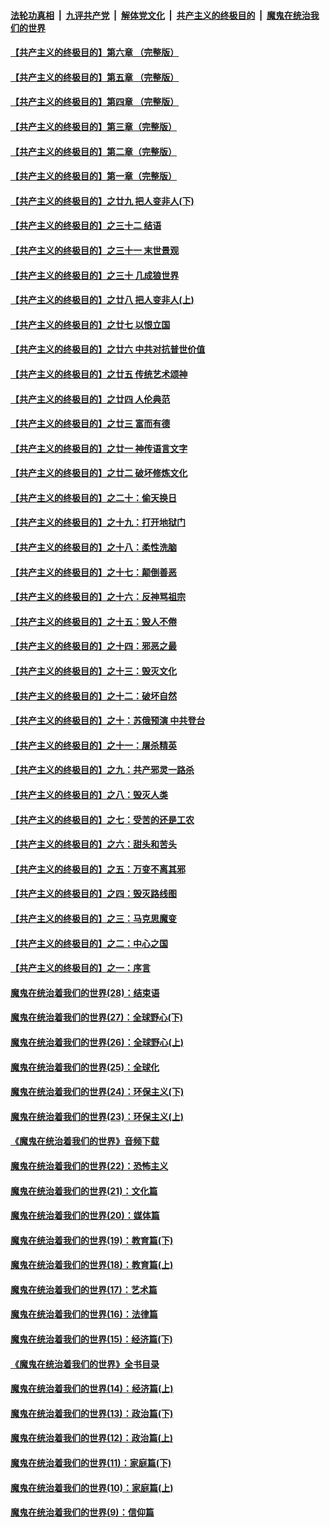 

####  [法轮功真相](../../../../basic/blob/master/README.md?t=06151831) &nbsp;|&nbsp; [九评共产党](../../../../9ping.md/blob/master/README.md?t=06151831) &nbsp;|&nbsp; [解体党文化](../../../../jtdwh.md/blob/master/README.md?t=06151831)  &nbsp;|&nbsp; [共产主义的终极目的](../../../../gczydzjmd.md/blob/master/README.md?t=06151831) &nbsp;|&nbsp; [魔鬼在统治我们的世界](../../../../mgztzwmdsj.md/blob/master/README.md?t=06151831) 

#### [【共产主义的终极目的】第六章 （完整版）](../pages/nsc422/n11428913.md?t=06151831) 

#### [【共产主义的终极目的】第五章 （完整版）](../pages/nsc422/n11428912.md?t=06151831) 

#### [【共产主义的终极目的】第四章 （完整版）](../pages/nsc422/n11428907.md?t=06151831) 

#### [【共产主义的终极目的】第三章（完整版）](../pages/nsc422/n11428848.md?t=06151831) 

#### [【共产主义的终极目的】第二章（完整版）](../pages/nsc422/n11428831.md?t=06151831) 

#### [【共产主义的终极目的】第一章（完整版）](../pages/nsc422/n11417651.md?t=06151831) 

#### [【共产主义的终极目的】之廿九 把人变非人(下)](../pages/nsc422/n11344140.md?t=06151831) 

#### [【共产主义的终极目的】之三十二 结语](../pages/nsc422/n11360535.md?t=06151831) 

#### [【共产主义的终极目的】之三十一 末世景观](../pages/nsc422/n11351129.md?t=06151831) 

#### [【共产主义的终极目的】之三十 几成狼世界](../pages/nsc422/n11348280.md?t=06151831) 

#### [【共产主义的终极目的】之廿八 把人变非人(上)](../pages/nsc422/n11340492.md?t=06151831) 

#### [【共产主义的终极目的】之廿七 以恨立国](../pages/nsc422/n11336944.md?t=06151831) 

#### [【共产主义的终极目的】之廿六 中共对抗普世价值](../pages/nsc422/n11324785.md?t=06151831) 

#### [【共产主义的终极目的】之廿五 传统艺术颂神](../pages/nsc422/n11296396.md?t=06151831) 

#### [【共产主义的终极目的】之廿四 人伦典范](../pages/nsc422/n11296397.md?t=06151831) 

#### [【共产主义的终极目的】之廿三 富而有德](../pages/nsc422/n11283598.md?t=06151831) 

#### [【共产主义的终极目的】之廿一 神传语言文字](../pages/nsc422/n11263265.md?t=06151831) 

#### [【共产主义的终极目的】之廿二 破坏修炼文化](../pages/nsc422/n11245728.md?t=06151831) 

#### [【共产主义的终极目的】之二十：偷天换日](../pages/nsc422/n11238846.md?t=06151831) 

#### [【共产主义的终极目的】之十九：打开地狱门](../pages/nsc422/n11206376.md?t=06151831) 

#### [【共产主义的终极目的】之十八：柔性洗脑](../pages/nsc422/n11199994.md?t=06151831) 

#### [【共产主义的终极目的】之十七：颠倒善恶](../pages/nsc422/n11179782.md?t=06151831) 

#### [【共产主义的终极目的】之十六：反神骂祖宗](../pages/nsc422/n11166798.md?t=06151831) 

#### [【共产主义的终极目的】之十五：毁人不倦](../pages/nsc422/n11166792.md?t=06151831) 

#### [【共产主义的终极目的】之十四：邪恶之最](../pages/nsc422/n11150249.md?t=06151831) 

#### [【共产主义的终极目的】之十三：毁灭文化](../pages/nsc422/n11135227.md?t=06151831) 

#### [【共产主义的终极目的】之十二：破坏自然](../pages/nsc422/n11135214.md?t=06151831) 

#### [【共产主义的终极目的】之十：苏俄预演 中共登台](../pages/nsc422/n11118424.md?t=06151831) 

#### [【共产主义的终极目的】之十一：屠杀精英](../pages/nsc422/n11118442.md?t=06151831) 

#### [【共产主义的终极目的】之九：共产邪灵一路杀](../pages/nsc422/n11114139.md?t=06151831) 

#### [【共产主义的终极目的】之八：毁灭人类](../pages/nsc422/n11108503.md?t=06151831) 

#### [【共产主义的终极目的】之七：受苦的还是工农](../pages/nsc422/n11101809.md?t=06151831) 

#### [【共产主义的终极目的】之六：甜头和苦头](../pages/nsc422/n11096971.md?t=06151831) 

#### [【共产主义的终极目的】之五：万变不离其邪](../pages/nsc422/n11091285.md?t=06151831) 

#### [【共产主义的终极目的】之四：毁灭路线图](../pages/nsc422/n11086284.md?t=06151831) 

#### [【共产主义的终极目的】之三：马克思魔变](../pages/nsc422/n11061941.md?t=06151831) 

#### [【共产主义的终极目的】之二：中心之国](../pages/nsc422/n11047728.md?t=06151831) 

#### [【共产主义的终极目的】之一：序言](../pages/nsc422/n11086077.md?t=06151831) 

#### [魔鬼在统治着我们的世界(28)：结束语](../pages/nsc422/n10936246.md?t=06151831) 

#### [魔鬼在统治着我们的世界(27)：全球野心(下)](../pages/nsc422/n10928319.md?t=06151831) 

#### [魔鬼在统治着我们的世界(26)：全球野心(上)](../pages/nsc422/n10900318.md?t=06151831) 

#### [魔鬼在统治着我们的世界(25)：全球化](../pages/nsc422/n10788205.md?t=06151831) 

#### [魔鬼在统治着我们的世界(24)：环保主义(下)](../pages/nsc422/n10695307.md?t=06151831) 

#### [魔鬼在统治着我们的世界(23)：环保主义(上)](../pages/nsc422/n10688613.md?t=06151831) 

#### [《魔鬼在统治着我们的世界》音频下载](../pages/nsc422/n10635553.md?t=06151831) 

#### [魔鬼在统治着我们的世界(22)：恐怖主义](../pages/nsc422/n10614727.md?t=06151831) 

#### [魔鬼在统治着我们的世界(21)：文化篇](../pages/nsc422/n10597706.md?t=06151831) 

#### [魔鬼在统治着我们的世界(20)：媒体篇](../pages/nsc422/n10586579.md?t=06151831) 

#### [魔鬼在统治着我们的世界(19)：教育篇(下)](../pages/nsc422/n10564808.md?t=06151831) 

#### [魔鬼在统治着我们的世界(18)：教育篇(上)](../pages/nsc422/n10526970.md?t=06151831) 

#### [魔鬼在统治着我们的世界(17)：艺术篇](../pages/nsc422/n10499093.md?t=06151831) 

#### [魔鬼在统治着我们的世界(16)：法律篇](../pages/nsc422/n10485969.md?t=06151831) 

#### [魔鬼在统治着我们的世界(15)：经济篇(下)](../pages/nsc422/n10469975.md?t=06151831) 

#### [《魔鬼在统治着我们的世界》全书目录](../pages/nsc422/n10464261.md?t=06151831) 

#### [魔鬼在统治着我们的世界(14)：经济篇(上)](../pages/nsc422/n10457370.md?t=06151831) 

#### [魔鬼在统治着我们的世界(13)：政治篇(下)](../pages/nsc422/n10448270.md?t=06151831) 

#### [魔鬼在统治着我们的世界(12)：政治篇(上)](../pages/nsc422/n10444576.md?t=06151831) 

#### [魔鬼在统治着我们的世界(11)：家庭篇(下)](../pages/nsc422/n10440961.md?t=06151831) 

#### [魔鬼在统治着我们的世界(10)：家庭篇(上)](../pages/nsc422/n10435448.md?t=06151831) 

#### [魔鬼在统治着我们的世界(9)：信仰篇](../pages/nsc422/n10432159.md?t=06151831) 

